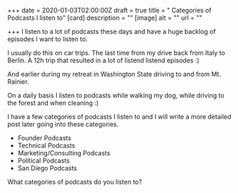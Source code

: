 +++
date = 2020-01-03T02:00:00Z
draft = true
title = " Categories of Podcasts I listen to"
[card]
description = ""
[image]
alt = ""
url = ""

+++
I listen to a lot of podcasts these days and have a huge backlog of episodes I want to listen to. 

I usually do this on car trips. The last time from my drive back from Italy to Berlin. A 12h trip that resulted in a lot of listend listend episodes :)

And earlier during my retreat in Washington State driving to and from Mt. Rainier.

On a daily basis I listen to podcasts while walking my dog, while driving to the forest and when cleaning :)

I have a few categories of podcasts I listen to and I will write a more detailed post later going into these categories.

* Founder Podcasts
* Technical Podcasts
* Marketing/Consulting Podcasts
* Political Podcasts
* San Diego Podcasts

What categories of podcasts do you listen to?